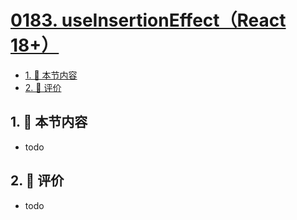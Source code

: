 # [0183. useInsertionEffect（React 18+）](https://github.com/tnotesjs/TNotes.react/tree/main/notes/0183.%20useInsertionEffect%EF%BC%88React%2018%2B%EF%BC%89)

<!-- region:toc -->

- [1. 🎯 本节内容](#1--本节内容)
- [2. 🫧 评价](#2--评价)

<!-- endregion:toc -->

## 1. 🎯 本节内容

- todo

## 2. 🫧 评价

- todo
